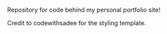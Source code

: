 Repository for code behind my personal portfolio site!

Credit to codewithsadee for the styling template.